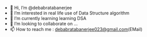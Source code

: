 - 👋 Hi, I’m @debabratabanerjee
- 👀 I’m interested in real life use of Data Structure algorithm 
- 🌱 I’m currently learning learning DSA
- 💞️ I’m looking to collaborate on ...
- 📫 How to reach me : debabratabanerjee023@gmail.com(EMail) 

<!---
debabratabanerjee/debabratabanerjee is a ✨ special ✨ repository because its `README.md` (this file) appears on your GitHub profile.
You can click the Preview link to take a look at your changes.
--->
